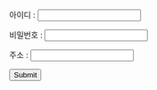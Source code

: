 <html>
<body>
<form action="http://localhost/login.php">
  <p>아이디 : <input type="text" name="id"></p>
  <p>비밀번호 : <input type="password" name = "pwd"></p>
  <p>주소 : <input type="text" name = "address"></p>
  <input type="submit">
</form>
</body>
</html>
